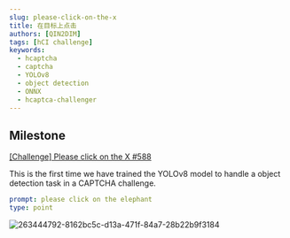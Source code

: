 ```yaml
---
slug: please-click-on-the-x
title: 在目标上点击
authors: [QIN2DIM]
tags: [hCI challenge]
keywords: 
  - hcaptcha
  - captcha
  - YOLOv8
  - object detection
  - ONNX
  - hcaptca-challenger
---
```


## Milestone

[[Challenge] Please click on the X #588](https://github.com/QIN2DIM/hcaptcha-challenger/issues/588)

This is the first time we have trained the YOLOv8 model to handle a object detection task in a CAPTCHA challenge.

```yaml
prompt: please click on the elephant
type: point
```

![263444792-8162bc5c-d13a-471f-84a7-28b22b9f3184](https://r2-datalake.echosec.top/blog-obs/2023/10/edba3bc365ef9057ae647d84877edeaa.png)